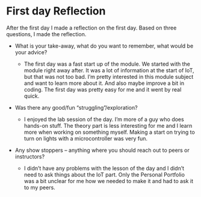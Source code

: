 # First day Reflection

After the first day I made a reflection on the first day. Based on three questions, I made the reflection.

- What is your take-away, what do you want to remember, what would be your advice?
  - The first day was a fast start up of the module. We started with the module right away after. It was a lot of information at the start of IoT, but that was not too bad. I’m pretty interested in this module subject and want to learn more about it. And also maybe improve a bit in coding. The first day was pretty easy for me and it went by real quick.

- Was there any good/fun “struggling”/exploration?
  - I enjoyed the lab session of the day. I’m more of a guy who does hands-on stuff. The theory part is less interesting for me and I learn more when working on something myself. Making a start on trying to turn on lights with a microcontroller was very fun.

- Any show stoppers – anything where you should reach out to peers or instructors?
  - I didn’t have any problems with the lesson of the day and I didn’t need to ask things about the IoT part. Only the Personal Portfolio was a bit unclear for me how we needed to make it and had to ask it to my peers.
